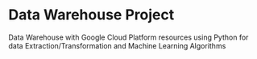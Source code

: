 # Data Warehouse Project
Data Warehouse with Google Cloud Platform resources using Python for data Extraction/Transformation and Machine Learning Algorithms 

## 

